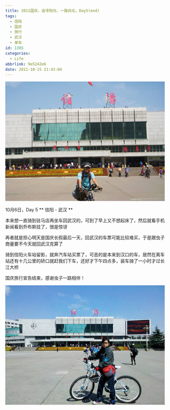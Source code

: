 ```yaml
---
title: 2011国庆，追寻阳光，一路向北，Day5(end)
tags:
  - 信阳
  - 国庆
  - 旅行
  - 武汉
  - 单车
id: 1385
categories:
  - Life
abbrlink: 9e5242e6
date: 2011-10-15 21:43:04
---
```

![](/images/2012/03/DSCN3234.jpg)

10月6日，Day 5
** 信阳 - 武汉 **

本来想一直骑到驻马店再坐车回武汉的，可到了早上又不想起床了，然后就看手机新闻看到乔布斯挂了，很是惊讶

再者就是担心明天是国庆长假最后一天，回武汉的车票可能比较难买，于是跟虫子商量要不今天就回武汉克算了

骑到信阳火车站留影，就奔汽车站买票了，可恶的是本来到汉口的车，居然在离车站还有十几公里的硚口就赶我们下车，还好才下午四点多，装车骑了一小时才过长江大桥

国庆旅行宣告结束，感谢虫子一路相伴！
<!--more-->
![](/images/2012/03/C360_2011-10-0611-43-17_org.jpg)